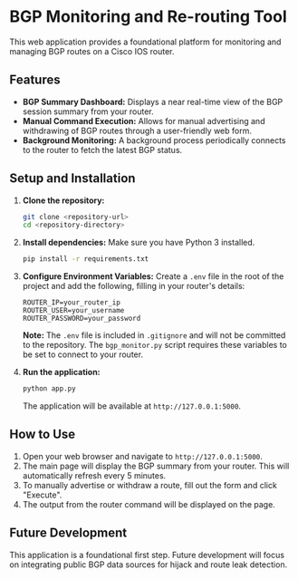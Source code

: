 # BGP Monitoring and Re-routing Tool

This web application provides a foundational platform for monitoring and managing BGP routes on a Cisco IOS router.

## Features

- **BGP Summary Dashboard:** Displays a near real-time view of the BGP session summary from your router.
- **Manual Command Execution:** Allows for manual advertising and withdrawing of BGP routes through a user-friendly web form.
- **Background Monitoring:** A background process periodically connects to the router to fetch the latest BGP status.

## Setup and Installation

1.  **Clone the repository:**
    ```bash
    git clone <repository-url>
    cd <repository-directory>
    ```

2.  **Install dependencies:**
    Make sure you have Python 3 installed.
    ```bash
    pip install -r requirements.txt
    ```

3.  **Configure Environment Variables:**
    Create a `.env` file in the root of the project and add the following, filling in your router's details:
    ```
    ROUTER_IP=your_router_ip
    ROUTER_USER=your_username
    ROUTER_PASSWORD=your_password
    ```
    **Note:** The `.env` file is included in `.gitignore` and will not be committed to the repository. The `bgp_monitor.py` script requires these variables to be set to connect to your router.

4.  **Run the application:**
    ```bash
    python app.py
    ```
    The application will be available at `http://127.0.0.1:5000`.

## How to Use

1.  Open your web browser and navigate to `http://127.0.0.1:5000`.
2.  The main page will display the BGP summary from your router. This will automatically refresh every 5 minutes.
3.  To manually advertise or withdraw a route, fill out the form and click "Execute".
4.  The output from the router command will be displayed on the page.

## Future Development

This application is a foundational first step. Future development will focus on integrating public BGP data sources for hijack and route leak detection.